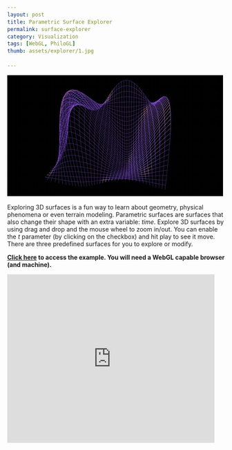 ```yaml
---
layout: post
title: Parametric Surface Explorer
permalink: surface-explorer
category: Visualization
tags: [WebGL, PhiloGL]
thumb: assets/explorer/1.jpg

---
```


![3D Parametric Surfaces](/assets/explorer/1.jpg)

Exploring 3D surfaces is a fun way to learn about geometry,
physical phenomena or even terrain modeling. Parametric surfaces
are surfaces that also change their shape
with an extra variable: *time*. Explore 3D surfaces by using drag
and drop and the mouse wheel to zoom in/out. You can enable the *t* parameter (by clicking on the
checkbox) and hit play to see it move. There are three predefined surfaces for you to explore or modify.

**[Click here](http://senchalabs.github.com/philogl/PhiloGL/examples/explorer/) to access the example. You will need a WebGL capable
browser (and machine).**

<iframe width="480" height="390" src="http://www.youtube.com/embed/J6IM1QS2l10?rel=0" frameborder="0">
</iframe>

